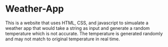 # Weather-App
This is a website that uses HTML, CSS, and javascript to simualate a weather app
that would take a string as input and generate a random temperature which is not accurate.
The temperature is generated randomly and may not match to original temperature in real time.
